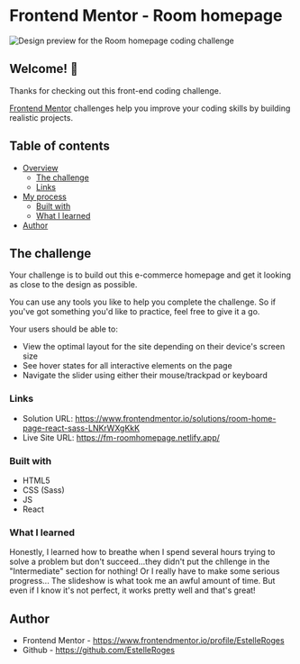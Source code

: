 # Frontend Mentor - Room homepage

![Design preview for the Room homepage coding challenge](../design/desktop-preview.jpg)

## Welcome! 👋

Thanks for checking out this front-end coding challenge.

[Frontend Mentor](https://www.frontendmentor.io) challenges help you improve your coding skills by building realistic projects.

## Table of contents

- [Overview](#overview)
  - [The challenge](#the-challenge)
  - [Links](#links)
- [My process](#my-process)
  - [Built with](#built-with)
  - [What I learned](#what-i-learned)
- [Author](#author)

## The challenge

Your challenge is to build out this e-commerce homepage and get it looking as close to the design as possible.

You can use any tools you like to help you complete the challenge. So if you've got something you'd like to practice, feel free to give it a go.

Your users should be able to:

- View the optimal layout for the site depending on their device's screen size
- See hover states for all interactive elements on the page
- Navigate the slider using either their mouse/trackpad or keyboard

### Links

- Solution URL: https://www.frontendmentor.io/solutions/room-home-page-react-sass-LNKrWXgKkK
- Live Site URL: https://fm-roomhomepage.netlify.app/

### Built with

- HTML5
- CSS (Sass)
- JS
- React

### What I learned
Honestly, I learned how to breathe when I spend several hours trying to solve a problem but don't succeed...they didn't put the chllenge in the "Intermediate" section for nothing! Or I really have to make some serious progress...
The slideshow is what took me an awful amount of time. But even if I know it's not perfect, it works pretty well and that's great!

 ## Author

- Frontend Mentor - https://www.frontendmentor.io/profile/EstelleRoges
- Github - https://github.com/EstelleRoges